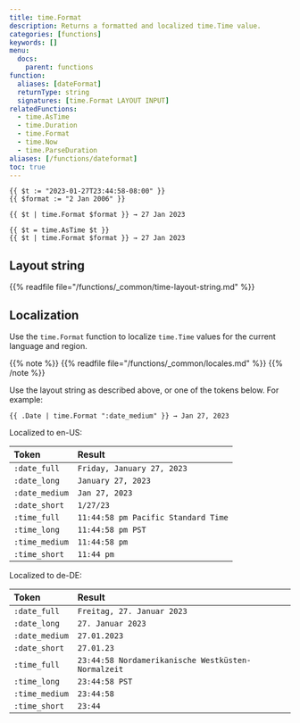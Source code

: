 ```yaml
---
title: time.Format
description: Returns a formatted and localized time.Time value.
categories: [functions]
keywords: []
menu:
  docs:
    parent: functions
function:
  aliases: [dateFormat]
  returnType: string
  signatures: [time.Format LAYOUT INPUT]
relatedFunctions:
  - time.AsTime
  - time.Duration
  - time.Format
  - time.Now
  - time.ParseDuration
aliases: [/functions/dateformat]
toc: true
---
```


```go-template
{{ $t := "2023-01-27T23:44:58-08:00" }}
{{ $format := "2 Jan 2006" }}

{{ $t | time.Format $format }} → 27 Jan 2023

{{ $t = time.AsTime $t }}
{{ $t | time.Format $format }} → 27 Jan 2023
```

## Layout string

{{% readfile file="/functions/_common/time-layout-string.md" %}}

## Localization

Use the `time.Format` function to localize `time.Time` values for the current language and region.

{{% note %}}
{{% readfile file="/functions/_common/locales.md" %}}
{{% /note %}}


Use the layout string as described above, or one of the tokens below. For example:

```go-template
{{ .Date | time.Format ":date_medium" }} → Jan 27, 2023
```

Localized to en-US:

Token|Result
:--|:--
`:date_full`|`Friday, January 27, 2023`
`:date_long`|`January 27, 2023`
`:date_medium`|`Jan 27, 2023`
`:date_short`|`1/27/23`
`:time_full`|`11:44:58 pm Pacific Standard Time`
`:time_long`|`11:44:58 pm PST`
`:time_medium`|`11:44:58 pm`
`:time_short`|`11:44 pm`

Localized to de-DE:

Token|Result
:--|:--
`:date_full`|`Freitag, 27. Januar 2023`
`:date_long`|`27. Januar 2023`
`:date_medium`|`27.01.2023`
`:date_short`|`27.01.23`
`:time_full`|`23:44:58 Nordamerikanische Westküsten-Normalzeit`
`:time_long`|`23:44:58 PST`
`:time_medium`|`23:44:58`
`:time_short`|`23:44`
